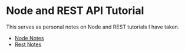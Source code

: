 # Node and REST API Tutorial
This serves as personal notes on Node and REST tutorials I have taken.

* [Node Notes](https://github.com/adelrio1/node_tutorial/blob/master/docs/Node_Notes.md)
* [Rest Notes](https://github.com/adelrio1/node_tutorial/blob/master/docs/REST.md)
